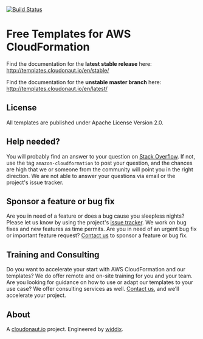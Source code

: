 [![Build Status](https://travis-ci.org/widdix/aws-cf-templates.svg?branch=master)](https://travis-ci.org/widdix/aws-cf-templates)

# Free Templates for AWS CloudFormation

Find the documentation for the **latest stable release** here: http://templates.cloudonaut.io/en/stable/

Find the documentation for the **unstable master branch** here: http://templates.cloudonaut.io/en/latest/

## License
All templates are published under Apache License Version 2.0.

## Help needed?
You will probably find an answer to your question on [Stack Overflow](https://stackoverflow.com/questions/tagged/amazon-cloudformation). If not, use the tag `amazon-cloudformation` to post your question, and the chances are high that we or someone from the community will point you in the right direction. We are not able to answer your questions via email or the project's issue tracker.

## Sponsor a feature or bug fix
Are you in need of a feature or does a bug cause you sleepless nights? Please let us know by using the project's [issue tracker](https://github.com/widdix/aws-cf-templates/issues). We work on bug fixes and new features as time permits. Are you in need of an urgent bug fix or important feature request? [Contact us](mailto:hello@widdix.net) to sponsor a feature or bug fix.

## Training and Consulting
Do you want to accelerate your start with AWS CloudFormation and our templates? We do offer remote and on-site training for you and your team. Are you looking for guidance on how to use or adapt our templates to your use case? We offer consulting services as well. [Contact us](mailto:hello@widdix.net), and we’ll accelerate your project.

## About
A [cloudonaut.io](https://cloudonaut.io/templates-for-aws-cloudformation/) project. Engineered by [widdix](https://widdix.net).
